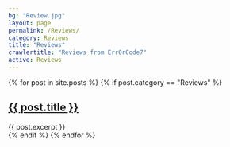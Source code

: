 ```yaml
---
bg: "Review.jpg"
layout: page
permalink: /Reviews/
category: Reviews
title: "Reviews"
crawlertitle: "Reviews from Err0rCode7"
active: Reviews
---
```

{% for post in site.posts %}
  {% if post.category == "Reviews" %}
  <article class="index-page">
    <h2><a href="{{ post.url | relative_url }}">{{ post.title }}</a></h2>
    {{ post.excerpt }}
  </article>
  {% endif %}
{% endfor %}
